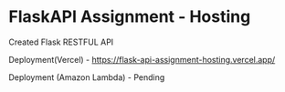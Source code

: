 # FlaskAPI Assignment - Hosting
 Created Flask RESTFUL API


Deployment(Vercel) - https://flask-api-assignment-hosting.vercel.app/

Deployment (Amazon Lambda) - Pending
